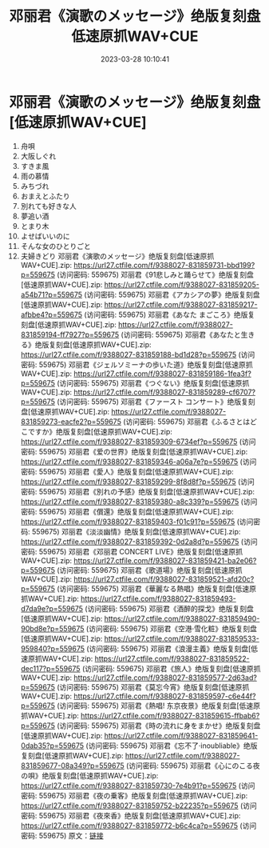 ﻿---
title: 邓丽君《演歌のメッセージ》绝版复刻盘低速原抓WAV+CUE
date: 2023-03-28 10:10:41
categories: WAV车载音乐、镜像
tags: 华语中文
---
# 邓丽君《演歌のメッセージ》绝版复刻盘[低速原抓WAV+CUE]

01. 舟唄
02. 大阪しぐれ
03. すきま風
04. 雨の慕情
05. みちづれ
06. おまえとふたり
07. 別れても好きな人
08. 夢追い酒
09. とまり木
10. よせばいいのに
11. そんな女のひとりごと
12. 夫婦きどり
邓丽君《演歌のメッセージ》绝版复刻盘[低速原抓WAV+CUE].zip: https://url27.ctfile.com/f/9388027-831859731-bbd199?p=559675
(访问密码: 559675)
邓丽君《91悲しみと踊らせて》绝版复刻盘[低速原抓WAV+CUE].zip: https://url27.ctfile.com/f/9388027-831859205-a54b71?p=559675
(访问密码: 559675)
邓丽君《アカシアの夢》绝版复刻盘[低速原抓WAV+CUE].zip: https://url27.ctfile.com/f/9388027-831859217-afbbe4?p=559675
(访问密码: 559675)
邓丽君《あなた まごころ》绝版复刻盘[低速原抓WAV+CUE].zip: https://url27.ctfile.com/f/9388027-831859194-ff7927?p=559675
(访问密码: 559675)
邓丽君《あなたと生きる》绝版复刻盘[低速原抓WAV+CUE].zip: https://url27.ctfile.com/f/9388027-831859188-bd1d28?p=559675
(访问密码: 559675)
邓丽君《ジェルソミーナの歩いた道》绝版复刻盘[低速原抓WAV+CUE].zip: https://url27.ctfile.com/f/9388027-831859186-1fea3f?p=559675
(访问密码: 559675)
邓丽君《つぐない》绝版复刻盘[低速原抓WAV+CUE].zip: https://url27.ctfile.com/f/9388027-831859289-cf6707?p=559675
(访问密码: 559675)
邓丽君《ファースト コンサート》绝版复刻盘[低速原抓WAV+CUE].zip: https://url27.ctfile.com/f/9388027-831859273-eacfe2?p=559675
(访问密码: 559675)
邓丽君《ふるさとはどこですか》绝版复刻盘[低速原抓WAV+CUE].zip: https://url27.ctfile.com/f/9388027-831859309-6734ef?p=559675
(访问密码: 559675)
邓丽君《爱の世界》绝版复刻盘[低速原抓WAV+CUE].zip: https://url27.ctfile.com/f/9388027-831859346-a06a7e?p=559675
(访问密码: 559675)
邓丽君《愛人》绝版复刻盘[低速原抓WAV+CUE].zip: https://url27.ctfile.com/f/9388027-831859299-8f8d8f?p=559675
(访问密码: 559675)
邓丽君《別れの予感》绝版复刻盘[低速原抓WAV+CUE].zip: https://url27.ctfile.com/f/9388027-831859380-a8c339?p=559675
(访问密码: 559675)
邓丽君《償還》绝版复刻盘[低速原抓WAV+CUE].zip: https://url27.ctfile.com/f/9388027-831859403-f01c91?p=559675
(访问密码: 559675)
邓丽君《淡淡幽情》绝版复刻盘[低速原抓WAV+CUE].zip: https://url27.ctfile.com/f/9388027-831859392-0d2a8d?p=559675
(访问密码: 559675)
邓丽君《邓丽君 CONCERT LIVE》绝版复刻盘[低速原抓WAV+CUE].zip: https://url27.ctfile.com/f/9388027-831859421-ba2e06?p=559675
(访问密码: 559675)
邓丽君《歌道場》绝版复刻盘[低速原抓WAV+CUE].zip: https://url27.ctfile.com/f/9388027-831859521-afd20c?p=559675
(访问密码: 559675)
邓丽君《華麗なる熱唱》绝版复刻盘[低速原抓WAV+CUE].zip: https://url27.ctfile.com/f/9388027-831859493-d7da9e?p=559675
(访问密码: 559675)
邓丽君《酒醉的探戈》绝版复刻盘[低速原抓WAV+CUE].zip: https://url27.ctfile.com/f/9388027-831859490-90bd8e?p=559675
(访问密码: 559675)
邓丽君《空港·雪化粧》绝版复刻盘[低速原抓WAV+CUE].zip: https://url27.ctfile.com/f/9388027-831859533-959840?p=559675
(访问密码: 559675)
邓丽君《浪漫主義》绝版复刻盘[低速原抓WAV+CUE].zip: https://url27.ctfile.com/f/9388027-831859522-dec117?p=559675
(访问密码: 559675)
邓丽君《旅人》绝版复刻盘[低速原抓WAV+CUE].zip: https://url27.ctfile.com/f/9388027-831859577-2d63ad?p=559675
(访问密码: 559675)
邓丽君《莫忘今宵》绝版复刻盘[低速原抓WAV+CUE].zip: https://url27.ctfile.com/f/9388027-831859597-c6e44f?p=559675
(访问密码: 559675)
邓丽君《熱唱! 东京夜景》绝版复刻盘[低速原抓WAV+CUE].zip: https://url27.ctfile.com/f/9388027-831859615-ffbab6?p=559675
(访问密码: 559675)
邓丽君《時の流れに身をまかせ》绝版复刻盘[低速原抓WAV+CUE].zip: https://url27.ctfile.com/f/9388027-831859641-0dab35?p=559675
(访问密码: 559675)
邓丽君《忘不了·inoubliable》绝版复刻盘[低速原抓WAV+CUE].zip: https://url27.ctfile.com/f/9388027-831859677-08a349?p=559675
(访问密码: 559675)
邓丽君《心にのこる夜の唄》绝版复刻盘[低速原抓WAV+CUE].zip: https://url27.ctfile.com/f/9388027-831859730-7e4b91?p=559675
(访问密码: 559675)
邓丽君《夜の乗客》绝版复刻盘[低速原抓WAV+CUE].zip: https://url27.ctfile.com/f/9388027-831859752-b22235?p=559675
(访问密码: 559675)
邓丽君《夜來香》绝版复刻盘[低速原抓WAV+CUE].zip: https://url27.ctfile.com/f/9388027-831859772-b6c4ca?p=559675
(访问密码: 559675)
原文：[链接](https://blog.sina.com.cn/s/blog_1647c7e760103116h.html)